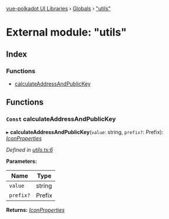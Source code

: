 [vue-polkadot UI Libraries](../README.md) › [Globals](../globals.md) › ["utils"](_utils_.md)

# External module: "utils"

## Index

### Functions

* [calculateAddressAndPublicKey](_utils_.md#const-calculateaddressandpublickey)

## Functions

### `Const` calculateAddressAndPublicKey

▸ **calculateAddressAndPublicKey**(`value`: string, `prefix?`: Prefix): *[IconProperties](../interfaces/_types_.iconproperties.md)*

*Defined in [utils.ts:6](https://github.com/vue-polkadot/vue-ui/blob/ed1485a/packages/vue-identicon/src/utils.ts#L6)*

**Parameters:**

Name | Type |
------ | ------ |
`value` | string |
`prefix?` | Prefix |

**Returns:** *[IconProperties](../interfaces/_types_.iconproperties.md)*
